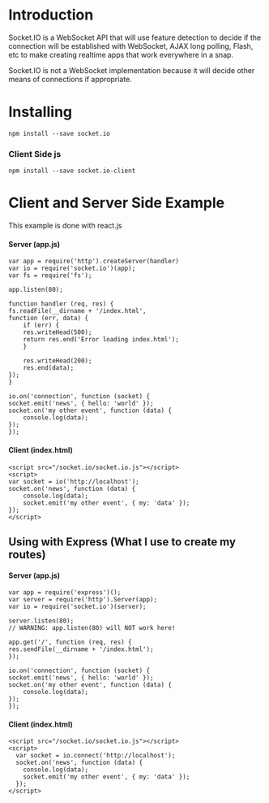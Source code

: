# Introduction
Socket.IO is a WebSocket API that will use feature detection to decide if the connection will be established with WebSocket, AJAX long polling, Flash, etc to make creating realtime apps that work everywhere in a snap. 

Socket.IO is not a WebSocket implementation because it will decide other means of connections if appropriate. 

# Installing
```
npm install --save socket.io
```

### Client Side js
```
npm install --save socket.io-client
```

# Client and Server Side Example 
This example is done with react.js
#### Server (app.js)
```
var app = require('http').createServer(handler)
var io = require('socket.io')(app);
var fs = require('fs');

app.listen(80);

function handler (req, res) {
fs.readFile(__dirname + '/index.html',
function (err, data) {
    if (err) {
    res.writeHead(500);
    return res.end('Error loading index.html');
    }

    res.writeHead(200);
    res.end(data);
});
}

io.on('connection', function (socket) {
socket.emit('news', { hello: 'world' });
socket.on('my other event', function (data) {
    console.log(data);
});
});
```

#### Client (index.html)
```
<script src="/socket.io/socket.io.js"></script>
<script>
var socket = io('http://localhost');
socket.on('news', function (data) {
    console.log(data);
    socket.emit('my other event', { my: 'data' });
});
</script>
```

## Using with Express (What I use to create my routes)
#### Server (app.js)
```
var app = require('express')();
var server = require('http').Server(app);
var io = require('socket.io')(server);

server.listen(80);
// WARNING: app.listen(80) will NOT work here!

app.get('/', function (req, res) {
res.sendFile(__dirname + '/index.html');
});

io.on('connection', function (socket) {
socket.emit('news', { hello: 'world' });
socket.on('my other event', function (data) {
    console.log(data);
});
});
```

#### Client (index.html)
```
<script src="/socket.io/socket.io.js"></script>
<script>
  var socket = io.connect('http://localhost');
  socket.on('news', function (data) {
    console.log(data);
    socket.emit('my other event', { my: 'data' });
  });
</script>
```